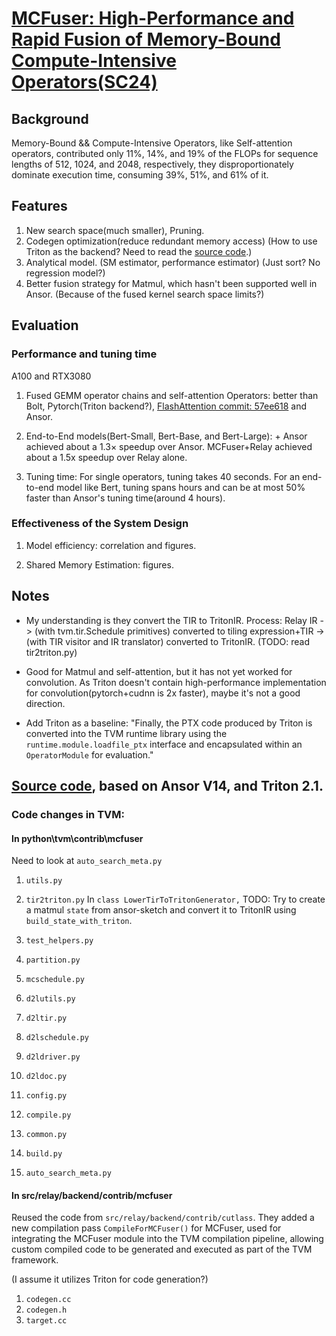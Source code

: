 # [MCFuser: High-Performance and Rapid Fusion of Memory-Bound Compute-Intensive Operators(SC24)](https://dl.acm.org/doi/pdf/10.1109/SC41406.2024.00040)


## Background

Memory-Bound && Compute-Intensive Operators, like Self-attention operators, contributed only 11%, 14%, and 19% of the FLOPs for sequence lengths of 512, 1024, and 2048, respectively, they disproportionately dominate execution time, consuming 39%, 51%, and 61% of it.


## Features
1. New search space(much smaller), Pruning.
2. Codegen optimization(reduce redundant memory access) (How to use Triton as the backend? Need to read the [source code](https://github.com/Lurkrazy/TVM-new-papers/edit/main/MUFuser.md#in-srcrelaybackendcontribmcfuser).)
3. Analytical model. (SM estimator, performance estimator) (Just sort? No regression model?)
4. Better fusion strategy for Matmul, which hasn't been supported well in Ansor. (Because of the fused kernel search space limits?)

## Evaluation

### Performance and tuning time

A100 and RTX3080

1. Fused GEMM operator chains and self-attention Operators: better than Bolt, Pytorch(Triton backend?), [FlashAttention commit: 57ee618](https://github.com/Dao-AILab/flash-attention) and Ansor.

2. End-to-End models(Bert-Small, Bert-Base, and Bert-Large):  + Ansor achieved about a 1.3× speedup over Ansor. MCFuser+Relay achieved about a 1.5x speedup over Relay alone.

4. Tuning time: For single operators, tuning takes 40 seconds. For an end-to-end model like Bert, tuning spans hours and can be at most 50% faster than Ansor's tuning time(around 4 hours).

### Effectiveness of the System Design

1. Model efficiency: correlation and figures.

2. Shared Memory Estimation: figures.


## Notes

* My understanding is they convert the TIR to TritonIR. Process: Relay IR -> (with tvm.tir.Schedule primitives) converted to tiling expression+TIR -> (with TIR visitor and IR translator) converted to TritonIR. (TODO: read tir2triton.py)

* Good for Matmul and self-attention, but it has not yet worked for convolution. As Triton doesn't contain high-performance implementation for convolution(pytorch+cudnn is 2x faster), maybe it's not a good direction.

* Add Triton as a baseline: "Finally, the PTX code produced by Triton is converted into the TVM runtime library using the `runtime.module.loadfile_ptx` interface and encapsulated within an `OperatorModule` for evaluation."


## [Source code](https://zenodo.org/records/10971908), based on Ansor V14, and Triton 2.1.

### Code changes in TVM:

#### In python\tvm\contrib\mcfuser

Need to look at `auto_search_meta.py`

1. `utils.py`
2. `tir2triton.py`
In `class LowerTirToTritonGenerator,`
TODO: Try to create a matmul `state` from ansor-sketch and convert it to TritonIR using `build_state_with_triton`.

4. `test_helpers.py`
5. `partition.py`
6. `mcschedule.py`
7. `d2lutils.py`
8. `d2ltir.py`
9. `d2lschedule.py`
10. `d2ldriver.py`
11. `d2ldoc.py`
12. `config.py`
13. `compile.py`
14. `common.py`
15. `build.py`
16. `auto_search_meta.py`

#### In src/relay/backend/contrib/mcfuser

Reused the code from `src/relay/backend/contrib/cutlass`. They added a new compilation pass `CompileForMCFuser()` for MCFuser, used for integrating the MCFuser module into the TVM compilation pipeline, allowing custom compiled code to be generated and executed as part of the TVM framework. 

(I assume it utilizes Triton for code generation?)

1. `codegen.cc`
2. `codegen.h`
3. `target.cc`

